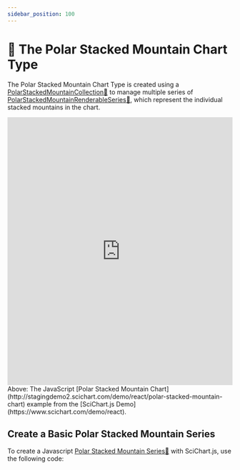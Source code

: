 ```yaml
---
sidebar_position: 100
---
```


# 🔄 The Polar Stacked Mountain Chart Type

The Polar Stacked Mountain Chart Type is created using a [PolarStackedMountainCollection:blue_book:](https://www.scichart.com/documentation/js/v4/typedoc/classes/polarstackedmountaincollection.html) to manage multiple series of [PolarStackedMountainRenderableSeries:blue_book:](https://www.scichart.com/documentation/js/v4/typedoc/classes/polarstackedmountainrenderableseries.html), which represent the individual stacked mountains in the chart.

<iframe src="http://stagingdemo2.scichart.com/demo/iframe/polar-stacked-mountain-chart" width="100%" height="600px" frameborder="0"></iframe>

<div style={{textAlign: "center"}}> 
Above: The JavaScript [Polar Stacked Mountain Chart](http://stagingdemo2.scichart.com/demo/react/polar-stacked-mountain-chart) example from the [SciChart.js Demo](https://www.scichart.com/demo/react).
</div>

## Create a Basic Polar Stacked Mountain Series 

To create a Javascript [Polar Stacked Mountain Series:blue_book:](https://www.scichart.com/documentation/js/v4/typedoc/classes/polarstackedmountainrenderableseries.html) with SciChart.js, use the following code:

```ts showLineNumbers {33-35,62} file=./Basic/demo.ts start=region_A_start end=region_A_end
```

<LiveDocSnippet name="./Basic/demo" />